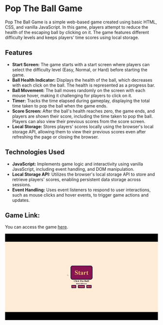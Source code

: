 # Pop The Ball Game

Pop The Ball Game is a simple web-based game created using basic HTML, CSS, and vanilla JavaScript. In this game, players attempt to reduce the health of the escaping ball by clicking on it. The game features different difficulty levels and keeps players' time scores using local storage.

## Features

- **Start Screen:** The game starts with a start screen where players can select the difficulty level (Easy, Normal, or Hard) before starting the game.
- **Ball Health Indicator:** Displays the health of the ball, which decreases with each click on the ball. The health is represented as a progress bar.
- **Ball Movement:** The ball moves randomly on the screen with each mouse hover, making it challenging for players to click on it.
- **Timer:** Tracks the time elapsed during gameplay, displaying the total time taken to pop the ball when the game ends.
- **Score Screen:** After the ball's health reaches zero, the game ends, and players are shown their score, including the time taken to pop the ball. Players can also view their previous scores from the score screen.
- **Local Storage:** Stores players' scores locally using the browser's local storage API, allowing them to view their previous scores even after refreshing the page or closing the browser.

## Technologies Used

- **JavaScript:** Implements game logic and interactivity using vanilla JavaScript, including event handling, and DOM manipulation.
- **Local Storage API:** Utilizes the browser's local storage API to store and retrieve players' scores, enabling persistent data storage across sessions.
- **Event Handling:** Uses event listeners to respond to user interactions, such as mouse clicks and hover events, to trigger game actions and updates.

## Game Link:

You can access the game [here](https://poptheball.netlify.app/).

![Page Preview](./images/gif.gif)
